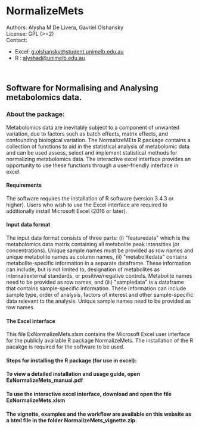 # NormalizeMets

Authors: Alysha M De Livera, Gavriel Olshansky <br />
License: GPL (>=2) <br />
Contact: <br />
* Excel: g.olshansky@student.unimelb.edu.au
* R    : alyshad@unimelb.edu.au
<br />

## Software for Normalising and Analysing metabolomics data.


### About the package:

Metabolomics data are inevitably subject to a component of unwanted variation, due to factors such as batch effects, matrix effects, and confounding biological variation. The NormalizeMEts R package contains a collection of functions to aid in the statistical analysis of metabolomic data and can be used assess, select and implement statistical methods for normalizing metabolomics data. The interactive excel interface provides an opportunity to use these functions through a user-friendly interface in excel.

#### Requirements
The software requires the installation of R software (version 3.4.3 or higher). Users who wish to use the Excel interface are required to additionally install Microsoft Excel (2016 or later).

#### Input data format

The input data format consists of three parts: (i) "featuredata" which is the metabolomics data matrix containing all metabolite peak intensities (or concentrations). Unique sample names must be provided as row names and unique metabolite names as column names, (ii) "metabolitedata" contains metabolite-specific information in a separate dataframe. These information can include, but is not limited to, designation of metabolites as internal/external standards, or positive/negative controls. Metabolite names need to be provided as row names, and (iii) "sampledata" is a dataframe that contains sample-specific information. These information can include sample type, order of analysis, factors of interest and other sample-specific data relevant to the analysis. Unique sample names need to be provided as row names.


#### The Excel interface

This file ExNormalizeMets.xlsm contains the Microsoft Excel user interface for the publicly available R package NormalizeMets. The installation of the R pacakge is required for the software to be used.

#### Steps for installing the R package (for use in excel):

#### To view a detailed installation and usage guide, open ExNormalizeMets_manual.pdf

#### To use the interactive excel interface, download and open the file ExNormalizeMets.xlsm

#### The vignette, examples and the workflow are available on this website as a html file in the folder NormalizeMets_vignette.zip.
